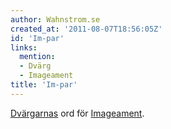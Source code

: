 ```yaml
---
author: Wahnstrom.se
created_at: '2011-08-07T18:56:05Z'
id: 'Im-par'
links:
  mention:
  - Dvärg
  - Imageament
title: 'Im-par'
---
```


[Dvärgarnas] ord för [Imageament].

  [Dvärgarnas]: Dvärg
  [Imageament]: Imageament